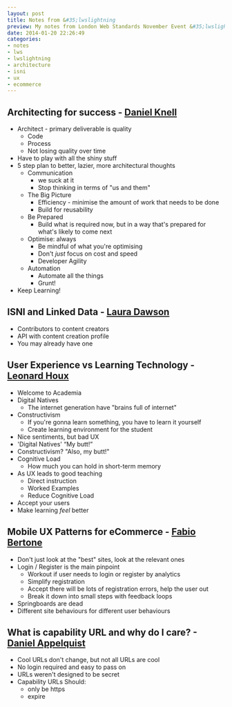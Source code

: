 ```yaml
---
layout: post
title: Notes from &#35;lwslightning
preview: My notes from London Web Standards November Event &#35;lwslightning - Architecting for Success from Daniel Knell, and four lightning-talks by Laura Dawson, Leonard Houx, Fabio Bertone, and Daniel Appelquist.
date: 2014-01-20 22:26:49
categories:
- notes
- lws
- lwslightning
- architecture
- isni
- ux
- ecommerce
---
```


## Architecting for success - [Daniel Knell](https://twitter.com/danielknell)
- Architect - primary deliverable is quality
	- Code
	- Process
	- Not losing quality over time
- Have to play with all the shiny stuff
- 5 step plan to better, lazier, more architectural thoughts
	- Communication
		- we suck at it
		- Stop thinking in terms of "us and them"
	- The Big Picture
		- Efficiency - minimise the amount of work that needs to be done
		- Build for reusability
	- Be Prepared
		- Build what is required now, but in a way that's prepared for what's likely to come next
	- Optimise: always
		- Be mindful of what you're optimising
		- Don't *just* focus on cost and speed
		- Developer Agility
	- Automation
		- Automate all the things
		- Grunt!
- Keep Learning!

## ISNI and Linked Data - [Laura Dawson]( https://twitter.com/ljndawson)
- Contributors to content creators
- API with content creation profile
- You may already have one

## User Experience vs Learning Technology - [Leonard Houx](https://twitter.com/leonardhoux)
- Welcome to Academia
- Digital Natives
	- The internet generation have "brains full of internet"
- Constructivism
	- If you're gonna learn something, you have to learn it yourself
	- Create learning environment for the student
- Nice sentiments, but bad UX
- 'Digital Natives' “My butt!”
- Constructivism? "Also, my butt!"
- Cognitive Load
	- How much you can hold in short-term memory
- As UX leads to good teaching
	- Direct instruction
	- Worked Examples
	- Reduce Cognitive Load
- Accept your users
- Make learning *feel* better

## Mobile UX Patterns for eCommerce - [Fabio Bertone](https://twitter.com/fabiobeta)
- Don't just look at the "best" sites, look at the relevant ones
- Login / Register is the main pinpoint
	- Workout if user needs to login or register by analytics
	- Simplify registration
	- Accept there will be lots of registration errors, help the user out
	- Break it down into small steps with feedback loops
- Springboards are dead
- Different site behaviours for different user behaviours

## What is capability URL and why do I care? - [Daniel Appelquist](https://twitter.com/torgo)
- Cool URLs don't change, but not all URLs are cool
- No login required and easy to pass on
- URLs weren't designed to be secret
- Capability URLs Should:
	- only be https
	- expire